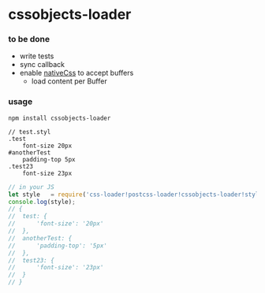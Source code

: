# cssobjects-loader

### to be done  
* write tests
* sync callback
* enable [nativeCss](https://github.com/doubleu23/native-css) to accept buffers
	* load content per Buffer

### usage 
```npm install cssobjects-loader```

```Stylus
// test.styl
.test
	font-size 20px
#anotherTest
	padding-top 5px
.test23
	font-size 23px

```

```Javascript
// in your JS
let style 	= require('css-loader!postcss-loader!cssobjects-loader!stylus-loader!./test.so');
console.log(style);
// {
// 	test: {
// 		'font-size': '20px'
// 	},
// 	anotherTest: {
// 		'padding-top': '5px'
// 	},
// 	test23: {
// 		'font-size': '23px'
// 	}
// }
```